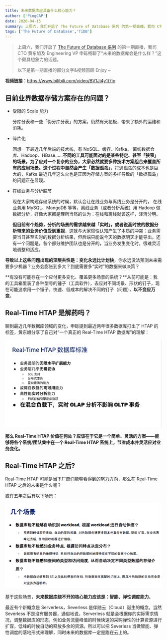 ```yaml
---
title: 未来数据库应具备什么核心能力？
author: ['PingCAP']
date: 2020-04-15
summary: 上周六，我们开启了 The Future of Database 系列 的第一期直播，我司 CTO 黄东旭及 Engineering VP 申砾畅聊了“未来的数据库会是什么样？”这个颇具想象力的话题。这是第一期直播的部分文字&视频回顾。
tags: ['The Future of Database','TiDB']
---
```

>上周六，我们开启了 [The Future of Database 系列](https://mp.weixin.qq.com/s/SiAO0_RcKw2edJj-B8Yu6A) 的第一期直播，我司 CTO 黄东旭及 Engineering VP 申砾畅聊了“未来的数据库会是什么样？”这个颇具想象力的话题。
>
>以下是第一期直播的部分文字&视频回顾 Enjoy ~

**视频链接**：<https://www.bilibili.com/video/BV1Ji4y1t7io>

## 目前业界数据存储方案存在的问题？

* 受限的 Scale 能力

	分库分表和一些「伪分库分表」的方案，仍然有天花板，带来了额外的运维和消耗。

* 碎片化

	回想一下最近几年后端的技术栈，有 NoSQL、缓存、Kafka、 离线数据仓库、Hadoop、HBase……**不同的工具可能面对的是某些特定、甚至「狭窄」的场景，为了应对一个复杂的业务，大家必然就要多种技术方案组合来覆盖所有的应用场景。这个过程中自然会产生「数据孤岛」**，打通孤岛的成本也是巨大的，Kafka 最近几年这么火也是正因为存储方案的多样导致的「数据孤岛」的问题正在显现。
	
* 在线业务与分析脱节

	现在大家构建存储系统的时候，默认会让在线业务与离线业务是分开的， 在线业务用 MySQL、MongoDB 等等，离线业务（或者分析系统）用 Hadoop 做数据分析，好像大家都是理所当然的认为：在线和离线就该这样，泾渭分明。
	
	**但目前有个趋势，分析的场景的需求越来越「实时」，或者说高时效的数据分析带来的业务价值受到重视**，这就与大家惯性认知产生了本质的冲突：业务需要当日甚至实时的数据分析结果，但后端只能说今天的数据明天才能导出。还有一个问题是，各个部分维护团队也是分开的，当业务发生变化时，很难灵活地调整和适应。
	
**导致以上这些问题出现的深层共性是：变化永远比计划快**，你永远没法预测未来需要多少机器？业务会膨胀到多大？到底需要多“实时”的数据来做决策？

**有没有可能存在一个应付更多变化、覆盖更多场景的系统？**从前可能是：我的工具箱里装了各种型号的锤子（工具软件），去应对不同场景、形状的钉子，现在可能追求用一个锤子，快速、低成本的解决不同的钉子（问题），**以不变应万变**。

## Real-Time HTAP 是解药吗？

聊到最近几年数据库领域的变化，申砾提到最近两年很多数据库打出了 HTAP 的标签，黄东旭分享了自己对“一个真正的 Real-Time HTAP 数据库”的理解：

![1-real-time-htap](media/core-competence-of-future-database/1-real-time-htap.png)

**那么 Real-Time HTAP 价值在何处？应该在于它是一个简单、灵活的方案——能够将各个系统/团队集中在一个 Real-Time HTAP 系统上，节省成本并灵活应对业务变化。**

## Real-Time HTAP 之后?

Real-Time HTAP  可能是当下厂商们能够看得到的努力方向，那么在 Real-Time HTAP 之后的未来是什么呢？

或许五年之后有以下场景：

![2-several-scenes](media/core-competence-of-future-database/2-several-scenes.png)

基于这些场景，**未来数据库绕不开的核心能力应该是：智能、弹性调度能力**。

最近有个新概念是 Serverless，Severless 是伴随云（Cloud）诞生的概念。当然 Severless 不是没有服务器，通俗地说，Serverless 就是会根据你的实际需求情况，调整数据库的形态，例如业务流量峰值的时候快速的采购弹性的计算资源进行扩容，低峰的时候自动的释放多余的资源。所以可以把 Severless 当做智能、弹性调度的落地形式来理解，同时未来的数据库一定是跑在云上的。